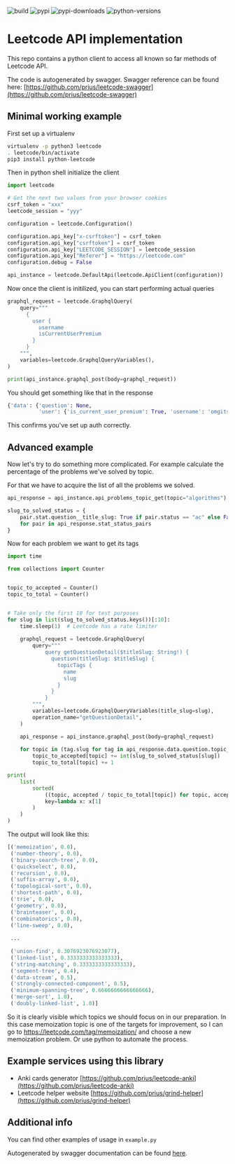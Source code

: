 ![build](https://app.travis-ci.com/prius/python-leetcode.svg?branch=main)
![pypi](https://badge.fury.io/py/python-leetcode.svg)
![pypi-downloads](https://img.shields.io/pypi/dm/python-leetcode)
![python-versions](https://img.shields.io/pypi/pyversions/python-leetcode)

# Leetcode API implementation

This repo contains a python client to access all known so far methods of Leetcode API.

The code is autogenerated by swagger. Swagger reference can be found here: [https://github.com/prius/leetcode-swagger](https://github.com/prius/leetcode-swagger)

## Minimal working example

First set up a virtualenv
```bash
virtualenv -p python3 leetcode
. leetcode/bin/activate
pip3 install python-leetcode
```

Then in python shell initialize the client
```python
import leetcode

# Get the next two values from your browser cookies
csrf_token = "xxx"
leetcode_session = "yyy"

configuration = leetcode.Configuration()

configuration.api_key["x-csrftoken"] = csrf_token
configuration.api_key["csrftoken"] = csrf_token
configuration.api_key["LEETCODE_SESSION"] = leetcode_session
configuration.api_key["Referer"] = "https://leetcode.com"
configuration.debug = False

api_instance = leetcode.DefaultApi(leetcode.ApiClient(configuration))
```

Now once the client is initilized, you can start performing actual queries

```python
graphql_request = leetcode.GraphqlQuery(
    query="""
      {
        user {
          username
          isCurrentUserPremium
        }
      }
    """,
    variables=leetcode.GraphqlQueryVariables(),
)

print(api_instance.graphql_post(body=graphql_request))
```

You should get something like that in the response
```python
{'data': {'question': None,
          'user': {'is_current_user_premium': True, 'username': 'omgitspavel'}}}
```

This confirms you've set up auth correctly.

## Advanced example

Now let's try to do something more complicated. For example calculate the percentage of the problems we've solved by topic.

For that we have to acquire the list of all the problems we solved.

```python
api_response = api_instance.api_problems_topic_get(topic="algorithms")

slug_to_solved_status = {
    pair.stat.question__title_slug: True if pair.status == "ac" else False
    for pair in api_response.stat_status_pairs
}
```

Now for each problem we want to get its tags

```python
import time

from collections import Counter


topic_to_accepted = Counter()
topic_to_total = Counter()


# Take only the first 10 for test purposes
for slug in list(slug_to_solved_status.keys())[:10]:
    time.sleep(1)  # Leetcode has a rate limiter
    
    graphql_request = leetcode.GraphqlQuery(
        query="""
            query getQuestionDetail($titleSlug: String!) {
              question(titleSlug: $titleSlug) {
                topicTags {
                  name
                  slug
                }
              }
            }
        """,
        variables=leetcode.GraphqlQueryVariables(title_slug=slug),
        operation_name="getQuestionDetail",
    )

    api_response = api_instance.graphql_post(body=graphql_request)
    
    for topic in (tag.slug for tag in api_response.data.question.topic_tags):
        topic_to_accepted[topic] += int(slug_to_solved_status[slug])
        topic_to_total[topic] += 1

print(
    list(
        sorted(
            ((topic, accepted / topic_to_total[topic]) for topic, accepted in topic_to_accepted.items()),
            key=lambda x: x[1]
        )
    )
)
```

The output will look like this:

```python
[('memoization', 0.0),
 ('number-theory', 0.0),
 ('binary-search-tree', 0.0),
 ('quickselect', 0.0),
 ('recursion', 0.0),
 ('suffix-array', 0.0),
 ('topological-sort', 0.0),
 ('shortest-path', 0.0),
 ('trie', 0.0),
 ('geometry', 0.0),
 ('brainteaser', 0.0),
 ('combinatorics', 0.0),
 ('line-sweep', 0.0),
 
 ...
 
 ('union-find', 0.3076923076923077),
 ('linked-list', 0.3333333333333333),
 ('string-matching', 0.3333333333333333),
 ('segment-tree', 0.4),
 ('data-stream', 0.5),
 ('strongly-connected-component', 0.5),
 ('minimum-spanning-tree', 0.6666666666666666),
 ('merge-sort', 1.0),
 ('doubly-linked-list', 1.0)]
```

So it is clearly visible which topics we should focus on in our preparation.
In this case memoization topic is one of the targets for improvement, so I can go to https://leetcode.com/tag/memoization/ and choose a new memoization problem. Or use python to automate the process.

## Example services using this library

* Anki cards generator [https://github.com/prius/leetcode-anki](https://github.com/prius/leetcode-anki)
* Leetcode helper website [https://github.com/prius/grind-helper](https://github.com/prius/grind-helper)

## Additional info
You can find other examples of usage in `example.py`

Autogenerated by swagger documentation can be found [here](/README.generated.md).
